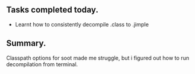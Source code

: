 ## Tasks completed today.
 - Learnt how to consistently decompile .class to .jimple 

## Summary. 
Classpath options for soot made me struggle, but i figured out how to run decompilation from terminal.
